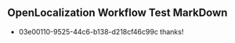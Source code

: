 ## OpenLocalization Workflow Test MarkDown
* 03e00110-9525-44c6-b138-d218cf46c99c thanks!

<!--HONumber=Dec16_HO1-->


